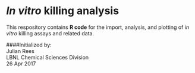 # *In vitro* killing analysis

This respository contains **R code** for the import, analysis, and plotting of *in vitro* killing assays and related data.


####Initialized by:<br>
Julian Rees<br>
LBNL Chemical Sciences Division<br>
26 Apr 2017
